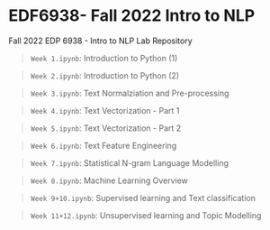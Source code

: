 # EDF6938- Fall 2022 Intro to NLP 
Fall 2022 EDP 6938 - Intro to NLP Lab Repository 

> `Week 1.ipynb`: Introduction to Python (1) 

> `Week 2.ipynb`: Introduction to Python (2)

> `Week 3.ipynb`: Text Normalziation and Pre-processing
 
> `Week 4.ipynb`: Text Vectorization - Part 1
 
> `Week 5.ipynb`: Text Vectorization - Part 2
 
> `Week 6.ipynb`: Text Feature Engineering
 
> `Week 7.ipynb`: Statistical N-gram Language Modelling 
 
> `Week 8.ipynb`: Machine Learning Overview 

> `Week 9+10.ipynb`: Supervised learning and Text classification 

> `Week 11+12.ipynb`: Unsupervised learning and Topic Modelling 
